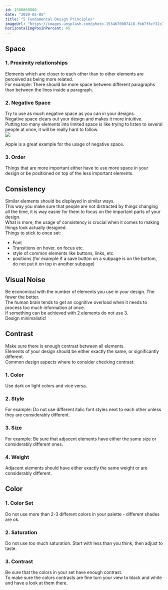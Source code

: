 ```yaml
---
id: 1580860800
date: "2020-02-05"
title: "5 Fundamental Design Principles"
imageUrl: "https://images.unsplash.com/photo-1534670007418-fbb7f6cf32c3?ixlib=rb-1.2.1&ixid=eyJhcHBfaWQiOjEyMDd9&auto=format&fit=crop&w=634&q=80"
horizontalImgPosInPercent: 45
---
```


## Space
### 1. Proximity relationships
Elements which are closer to each other than to other elements are perceived as being more related. <br/>
For example: There should be more space between different paragraphs than between the lines inside a paragraph.

### 2. Negative Space
Try to use as much negative space as you can in your designs.<br/>
Negative space clears out your design and makes it more intuitive.<br/>
Putting too many elements into limited space is like trying to listen to several people at once, it will be really hard to follow.<br/>
![](https://www.ercancicek.de/Content/img/designprinciples/negativespace.png)
<figcaption>Apple is a great example for the usage of negative space.</figcaption>

### 3. Order
Things that are more important either have to use more space in your design or be positioned on top of the less important elements.

## Consistency
Similar elements should be displayed in similar ways.<br />
This way you make sure that people are not distracted by things changing all the time, it is way easier for them to focus on the important parts of your design.<br />
What is more, the usage of consistency is crucial when it comes to making things look actually designed.<br />
Things to stick to once set:
  * Font
  * Transitions on hover, on focus etc.
  * style of common elements like buttons, links, etc.
  * positions (for example if a save button on a subpage is on the bottom, do not put it on top in another subpage)

## Visual Noise
Be economical with the number of elements you use in your design. The fewer the better.<br />
The human brain tends to get an cognitive overload when it needs to process too much information at once.<br />
If something can be achieved with 2 elements do not use 3.<br />
Design minimalistic!

## Contrast
Make sure there is enough contrast between all elements.<br />
Elements of your design should be either exactly the same, or significantly different.<br />
Common design aspects where to consider checking contrast:
### 1. Color
Use dark on light colors and vice versa.
### 2. Style
For example: Do not use different italic font styles next to each other unless they are considerably different.
### 3. Size
For example: Be sure that adjacent elements have either the same size or considerably different ones.
### 4. Weight
Adjacent elements should have either exactly the same weight or are considerably different.

## Color
### 1. Color Set
Do not use more than 2-3 different colors in your palette - different shades are ok.
### 2. Saturation
Do not use too much saturation. Start with less than you think, then adjust to taste.
### 3. Contrast
Be sure that the colors in your set have enough contrast.<br />
To make sure the colors contrasts are fine turn your view to black and white and have a look at them there.